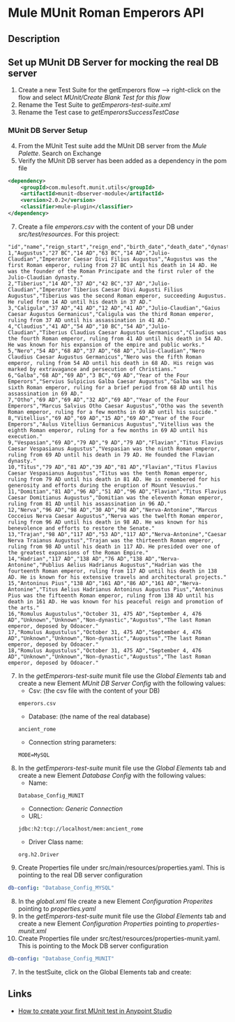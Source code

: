 <h1>Mule MUnit Roman Emperors API</h1>


## Description

## Set up MUnit DB Server for mocking the real DB server
1. Create a new Test Suite for the getEmperors flow --> right-click on the flow and select _MUnit/Create Blank Test for this flow_
2. Rename the Test Suite to _getEmperors-test-suite.xml_
3. Rename the Test case to _getEmperorsSuccessTestCase_

### MUnit DB Server Setup
4. From the MUnit Test suite add the MUnit DB server from the _Mule Palette_. Search on Exchange
5. Verify the MUnit DB server has been added as a dependency in the pom file
```xml
<dependency>
	<groupId>com.mulesoft.munit.utils</groupId>
	<artifactId>munit-dbserver-module</artifactId>
	<version>2.0.2</version>
	<classifier>mule-plugin</classifier>
</dependency>
```
7. Create a file _emperors.csv_ with the content of your DB under _src/test/resources_. For this project:
```csv
"id","name","reign_start","reign_end","birth_date","death_date","dynasty","other_titles","biography"
1,"Augustus","27 BC","14 AD","63 BC","14 AD","Julio-Claudian","Imperator Caesar Divi Filius Augustus","Augustus was the first Roman emperor, ruling from 27 BC until his death in 14 AD. He was the founder of the Roman Principate and the first ruler of the Julio-Claudian dynasty."
2,"Tiberius","14 AD","37 AD","42 BC","37 AD","Julio-Claudian","Imperator Tiberius Caesar Divi Augusti Filius Augustus","Tiberius was the second Roman emperor, succeeding Augustus. He ruled from 14 AD until his death in 37 AD."
3,"Caligula","37 AD","41 AD","12 AD","41 AD","Julio-Claudian","Gaius Caesar Augustus Germanicus","Caligula was the third Roman emperor, ruling from 37 AD until his assassination in 41 AD."
4,"Claudius","41 AD","54 AD","10 BC","54 AD","Julio-Claudian","Tiberius Claudius Caesar Augustus Germanicus","Claudius was the fourth Roman emperor, ruling from 41 AD until his death in 54 AD. He was known for his expansion of the empire and public works."
5,"Nero","54 AD","68 AD","37 AD","68 AD","Julio-Claudian","Nero Claudius Caesar Augustus Germanicus","Nero was the fifth Roman emperor, ruling from 54 AD until his death in 68 AD. His reign was marked by extravagance and persecution of Christians."
6,"Galba","68 AD","69 AD","3 BC","69 AD","Year of the Four Emperors","Servius Sulpicius Galba Caesar Augustus","Galba was the sixth Roman emperor, ruling for a brief period from 68 AD until his assassination in 69 AD."
7,"Otho","69 AD","69 AD","32 AD","69 AD","Year of the Four Emperors","Marcus Salvius Otho Caesar Augustus","Otho was the seventh Roman emperor, ruling for a few months in 69 AD until his suicide."
8,"Vitellius","69 AD","69 AD","15 AD","69 AD","Year of the Four Emperors","Aulus Vitellius Germanicus Augustus","Vitellius was the eighth Roman emperor, ruling for a few months in 69 AD until his execution."
9,"Vespasian","69 AD","79 AD","9 AD","79 AD","Flavian","Titus Flavius Caesar Vespasianus Augustus","Vespasian was the ninth Roman emperor, ruling from 69 AD until his death in 79 AD. He founded the Flavian dynasty."
10,"Titus","79 AD","81 AD","39 AD","81 AD","Flavian","Titus Flavius Caesar Vespasianus Augustus","Titus was the tenth Roman emperor, ruling from 79 AD until his death in 81 AD. He is remembered for his generosity and efforts during the eruption of Mount Vesuvius."
11,"Domitian","81 AD","96 AD","51 AD","96 AD","Flavian","Titus Flavius Caesar Domitianus Augustus","Domitian was the eleventh Roman emperor, ruling from 81 AD until his assassination in 96 AD."
12,"Nerva","96 AD","98 AD","30 AD","98 AD","Nerva-Antonine","Marcus Cocceius Nerva Caesar Augustus","Nerva was the twelfth Roman emperor, ruling from 96 AD until his death in 98 AD. He was known for his benevolence and efforts to restore the Senate."
13,"Trajan","98 AD","117 AD","53 AD","117 AD","Nerva-Antonine","Caesar Nerva Traianus Augustus","Trajan was the thirteenth Roman emperor, ruling from 98 AD until his death in 117 AD. He presided over one of the greatest expansions of the Roman Empire."
14,"Hadrian","117 AD","138 AD","76 AD","138 AD","Nerva-Antonine","Publius Aelius Hadrianus Augustus","Hadrian was the fourteenth Roman emperor, ruling from 117 AD until his death in 138 AD. He is known for his extensive travels and architectural projects."
15,"Antoninus Pius","138 AD","161 AD","86 AD","161 AD","Nerva-Antonine","Titus Aelius Hadrianus Antoninus Augustus Pius","Antoninus Pius was the fifteenth Roman emperor, ruling from 138 AD until his death in 161 AD. He was known for his peaceful reign and promotion of the arts."
16,"Romulus Augustulus","October 31, 475 AD","September 4, 476 AD","Unknown","Unknown","Non-dynastic","Augustus","The last Roman emperor, deposed by Odoacer."
17,"Romulus Augustulus","October 31, 475 AD","September 4, 476 AD","Unknown","Unknown","Non-dynastic","Augustus","The last Roman emperor, deposed by Odoacer."
18,"Romulus Augustulus","October 31, 475 AD","September 4, 476 AD","Unknown","Unknown","Non-dynastic","Augustus","The last Roman emperor, deposed by Odoacer."

```
7. In the _getEmperors-test-suite_ munit file use the _Global Elements_ tab and create a new Element _MUnit DB Server Config_ with the following values:
	- Csv: (the csv file with the content of your DB)
	```
	emperors.csv
	``` 
	- Database: (the name of the real database)
	```
	ancient_rome
	```
	- Connection string parameters:
	```
	MODE=MySQL
	```
7. In the _getEmperors-test-suite_ munit file use the _Global Elements_ tab and create a new Element _Database Config_ with the following values:
	- Name: 
	```
	Database_Config_MUNIT
	```
	- Connection: _Generic Connection_
	- URL: 
	```
	jdbc:h2:tcp://localhost/mem:ancient_rome
	```
	- Driver Class name: 
	```
	org.h2.Driver
	```
7. Create Properties file under src/main/resources/properties.yaml. This is pointing to the real DB server configuration
```yaml
db-config: "Database_Config_MYSQL"
```

8. In the _global.xml_ file create a new Element _Configuration Properites_ pointing to _properties.yaml_
9. In the _getEmperors-test-suite_ munit file use the _Global Elements_ tab and create a new Element _Configuration Properties_ pointing to _properties-munit.xml_
8. Create Properties file under src/test/resources/properties-munit.yaml. This is pointing to the Mock DB server configuration
```yaml
db-config: "Database_Config_MUNIT"
```

7. In the testSuite, click on the Global Elements tab and create:



## Links
- [How to create your first MUnit test in Anypoint Studio](https://developer.mulesoft.com/tutorials-and-howtos/quick-start/how-to-create-your-first-munit-test-in-anypoint-studio/)

